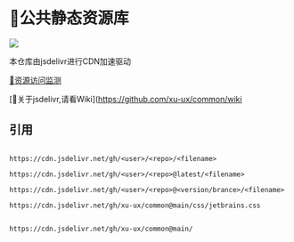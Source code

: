# 🌌公共静态资源库

[![](https://data.jsdelivr.com/v1/package/gh/xu-ux/common/badge)](https://www.jsdelivr.com/package/gh/xu-ux/common)

本仓库由jsdelivr进行CDN加速驱动

[🔗资源访问监测](https://www.jsdelivr.com/package/gh/xu-ux/common)

[📖关于jsdelivr,请看Wiki](https://github.com/xu-ux/common/wiki

## 引用

```

https://cdn.jsdelivr.net/gh/<user>/<repo>/<filename>
  
https://cdn.jsdelivr.net/gh/<user>/<repo>@latest/<filename>
  
https://cdn.jsdelivr.net/gh/<user>/<repo>@<version/brance>/<filename>
  
https://cdn.jsdelivr.net/gh/xu-ux/common@main/css/jetbrains.css

```

```

https://cdn.jsdelivr.net/gh/xu-ux/common@main/

```
